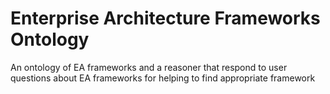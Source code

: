 # Enterprise Architecture Frameworks Ontology
An ontology of EA frameworks and a reasoner that respond to user questions about EA frameworks for helping to find appropriate framework
